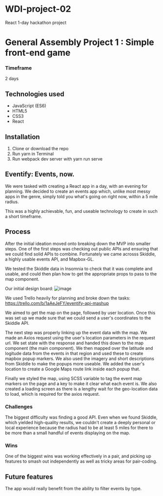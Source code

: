 # WDI-project-02
React 1-day hackathon project

# General Assembly Project 1 : Simple front-end game

### Timeframe
2 days

## Technologies used

* JavaScript (ES6)
* HTML5
* CSS3
* React


## Installation

1. Clone or download the repo
2. Run yarn in Terminal
3. Run webpack dev server with yarn run serve

## Eventify: Events, now.

We were tasked with creating a React app in a day, with an evening for planning. We decided to create an events app which, unlike most messy apps in the genre, simply told you what's going on right now, within a 5 mile radius. 

This was a highly achievable, fun, and useable technology to create in such a short timeframe. 



## Process
After the initial ideation moved onto breaking down the MVP into smaller steps. One of the first steps was checking out public APIs and ensuring that we could find solid APIs to combine. Fortunately we came acrosss Skiddle, a highly usable events API, and Mapbox-GL. 

We tested the Skiddle data in Insomnia to check that it was complete and usable, and could then plan how to get the appropriate props to pass to the map component. 


Our initial design board:
![image](https://user-images.githubusercontent.com/44749113/55501952-75c2a980-5643-11e9-8412-d1c56f3e64dc.png)

We used Trello heavily for planning and broke down the tasks: https://trello.com/b/1aAeJeFY/eventify-api-mashup

We aimed to get the map on the page, followed by user location. Once this was set up we made sure that we could send a user's coordinates to the Skiddle API. 

The next step was properly linking up the event data with the map. We made an Axios request using the user's location parameters in the request url. We set state with the response and handed this down to the map component (the main component). We then mapped over the latitude and logitude data from the events in that region and used these to create mapbox popup markers. We also used the imagery and short descriptions from Skiddle to make the popups more useable. We added the user's location to create a Google Maps route link inside each popup that. 

Finally we styled the map, using SCSS variable to tag the event map markers on the page and a key to make it clear what each event is. We also created a loading screen as there is a lengthy wait for the geo-location data to load, which is required for the axios request. 






### Challenges
The biggest difficulty was finding a good API. Even when we found Skiddle, which yielded high-quality results, we couldn't create a deeply personal or local experience because the radius had to be at least 5 miles for there to be more than a small handful of events displaying on the map. 

### Wins
One of the biggest wins was working effectively in a pair, and picking up features to smash out independently as well as tricky areas for pair-coding. 


## Future features
The app would really benefit from the ability to filter events by type. 


